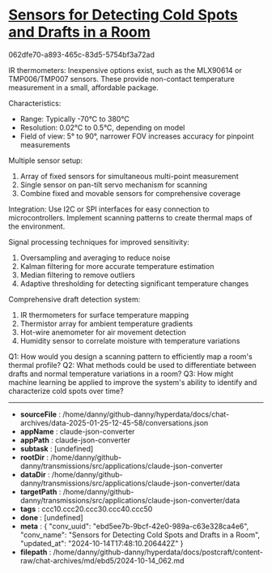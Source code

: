 # [Sensors for Detecting Cold Spots and Drafts in a Room](https://claude.ai/chat/ebd5ee7b-9bcf-42e0-989a-c63e328ca4e6)

062dfe70-a893-465c-83d5-5754bf3a72ad

 IR thermometers:
Inexpensive options exist, such as the MLX90614 or TMP006/TMP007 sensors. These provide non-contact temperature measurement in a small, affordable package.

Characteristics:
- Range: Typically -70°C to 380°C
- Resolution: 0.02°C to 0.5°C, depending on model
- Field of view: 5° to 90°, narrower FOV increases accuracy for pinpoint measurements

Multiple sensor setup:
1. Array of fixed sensors for simultaneous multi-point measurement
2. Single sensor on pan-tilt servo mechanism for scanning
3. Combine fixed and movable sensors for comprehensive coverage

Integration:
Use I2C or SPI interfaces for easy connection to microcontrollers. Implement scanning patterns to create thermal maps of the environment.

Signal processing techniques for improved sensitivity:
1. Oversampling and averaging to reduce noise
2. Kalman filtering for more accurate temperature estimation
3. Median filtering to remove outliers
4. Adaptive thresholding for detecting significant temperature changes

Comprehensive draft detection system:
1. IR thermometers for surface temperature mapping
2. Thermistor array for ambient temperature gradients
3. Hot-wire anemometer for air movement detection
4. Humidity sensor to correlate moisture with temperature variations

Q1: How would you design a scanning pattern to efficiently map a room's thermal profile?
Q2: What methods could be used to differentiate between drafts and normal temperature variations in a room?
Q3: How might machine learning be applied to improve the system's ability to identify and characterize cold spots over time?

---

* **sourceFile** : /home/danny/github-danny/hyperdata/docs/chat-archives/data-2025-01-25-12-45-58/conversations.json
* **appName** : claude-json-converter
* **appPath** : claude-json-converter
* **subtask** : [undefined]
* **rootDir** : /home/danny/github-danny/transmissions/src/applications/claude-json-converter
* **dataDir** : /home/danny/github-danny/transmissions/src/applications/claude-json-converter/data
* **targetPath** : /home/danny/github-danny/transmissions/src/applications/claude-json-converter/data
* **tags** : ccc10.ccc20.ccc30.ccc40.ccc50
* **done** : [undefined]
* **meta** : {
  "conv_uuid": "ebd5ee7b-9bcf-42e0-989a-c63e328ca4e6",
  "conv_name": "Sensors for Detecting Cold Spots and Drafts in a Room",
  "updated_at": "2024-10-14T17:48:10.206442Z"
}
* **filepath** : /home/danny/github-danny/hyperdata/docs/postcraft/content-raw/chat-archives/md/ebd5/2024-10-14_062.md